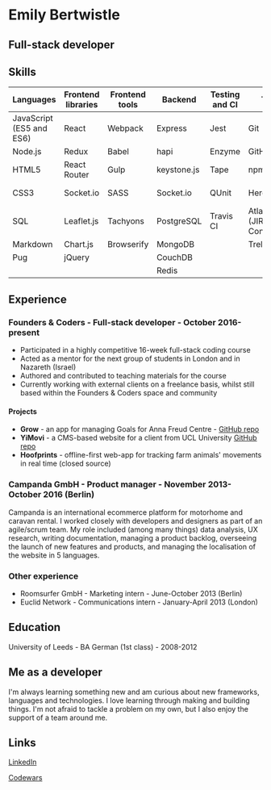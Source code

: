 # Emily Bertwistle
## Full-stack developer
## Skills

| Languages                | Frontend libraries | Frontend tools | Backend     | Testing and CI | Tools                        | Other            |
|--------------------------|--------------------|----------------|-------------|----------------|------------------------------|------------------|
| JavaScript (ES5 and ES6) | React              | Webpack        | Express     | Jest           | Git                          | TDD              |
| Node.js                  | Redux              | Babel          | hapi        | Enzyme         | GitHub                       | UX               |
| HTML5                    | React Router       | Gulp           | keystone.js | Tape           | npm                          | Wireframes       |
| CSS3                     | Socket.io          | SASS           | Socket.io   | QUnit          | Heroku                       | Agile (Scrum)    |
| SQL                      | Leaflet.js         | Tachyons       | PostgreSQL  | Travis CI      | Atlassian (JIRA, Confluence) | Pair programming |
| Markdown                 | Chart.js           | Browserify     | MongoDB     |                | Trello                       |                  |
| Pug                      | jQuery             |                | CouchDB     |                |                              |                  |
|                          |                    |                | Redis       |                |                              |                  |


## Experience

### Founders & Coders - Full-stack developer - October 2016-present
* Participated in a highly competitive 16-week full-stack coding course
* Acted as a mentor for the next group of students in London and in Nazareth (Israel)
* Authored and contributed to teaching materials for the course
* Currently working with external clients on a freelance basis, whilst still based within the Founders & Coders space and community
#### Projects
* **Grow**  - an app for managing Goals for Anna Freud Centre - [GitHub repo](https://github.com/CYPIAPT-LNDSE/goals-app)
* **YiMovi** - a CMS-based website for a client from UCL University [GitHub repo](https://github.com/infact-coop/yimovi)
* **Hoofprints** - offline-first web-app for tracking farm animals' movements in real time (closed source)

### Campanda GmbH - Product manager - November 2013-October 2016 (Berlin)
Campanda is an international ecommerce platform for motorhome and caravan rental. I worked closely with developers and designers as part of an agile/scrum team. My role included (among many things) data analysis, UX research, writing documentation, managing a product backlog, overseeing the launch of new features and products, and managing the localisation of the website in 5 languages.

### Other experience
* Roomsurfer GmbH - Marketing intern - June-October 2013 (Berlin)
* Euclid Network - Communications intern - January-April 2013 (London)

## Education
University of Leeds - BA German (1st class) - 2008-2012

## Me as a developer
I'm always learning something new and am curious about new frameworks, languages and technologies. I love learning through making and building things. I'm not afraid to tackle a problem on my own, but I also enjoy the support of a team around me.

## Links
[LinkedIn](https://www.linkedin.com/in/bertwe/)

[Codewars](https://www.codewars.com/users/limeyb7)
